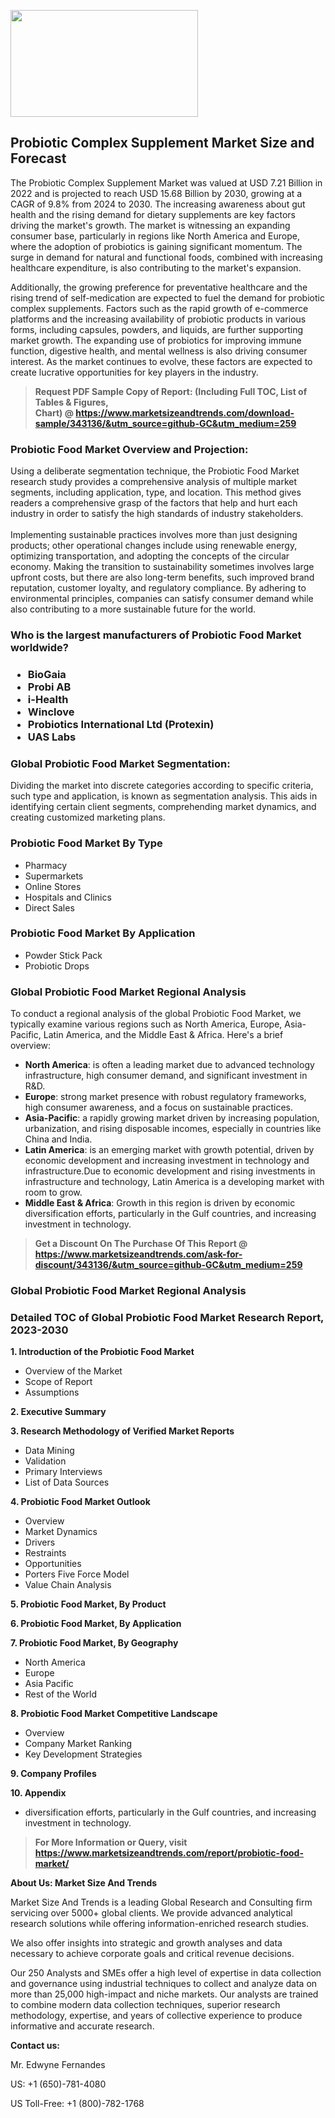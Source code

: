 <p><img class="alignnone size-medium wp-image-20088" src="https://ffe5etoiles.com/wp-content/uploads/2024/12/MST1-300x171.png" alt="" width="300" height="171" /></p><h2>Probiotic Complex Supplement Market Size and Forecast</h2><p>The Probiotic Complex Supplement Market was valued at USD 7.21 Billion in 2022 and is projected to reach USD 15.68 Billion by 2030, growing at a CAGR of 9.8% from 2024 to 2030. The increasing awareness about gut health and the rising demand for dietary supplements are key factors driving the market's growth. The market is witnessing an expanding consumer base, particularly in regions like North America and Europe, where the adoption of probiotics is gaining significant momentum. The surge in demand for natural and functional foods, combined with increasing healthcare expenditure, is also contributing to the market's expansion.</p><p>Additionally, the growing preference for preventative healthcare and the rising trend of self-medication are expected to fuel the demand for probiotic complex supplements. Factors such as the rapid growth of e-commerce platforms and the increasing availability of probiotic products in various forms, including capsules, powders, and liquids, are further supporting market growth. The expanding use of probiotics for improving immune function, digestive health, and mental wellness is also driving consumer interest. As the market continues to evolve, these factors are expected to create lucrative opportunities for key players in the industry.</p></p><blockquote id="" class=""><strong>Request PDF Sample Copy of Report: (Including Full TOC, List of Tables &amp; Figures, Chart)&nbsp;@&nbsp;<strong><a href="https://www.marketsizeandtrends.com/download-sample/343136/&utm_source=github-GC&utm_medium=259" target="_blank">https://www.marketsizeandtrends.com/download-sample/343136/&utm_source=github-GC&utm_medium=259</a></strong></strong></blockquote><h3 id="" class="">Probiotic Food Market&nbsp;Overview and Projection:</h3><p id="" class="">Using a deliberate segmentation technique, the Probiotic Food Market research study provides a comprehensive analysis of multiple market segments, including application, type, and location. This method gives readers a comprehensive grasp of the factors that help and hurt each industry in order to satisfy the high standards of industry stakeholders. <br /> <br />Implementing sustainable practices involves more than just designing products; other operational changes include using renewable energy, optimizing transportation, and adopting the concepts of the circular economy. Making the transition to sustainability sometimes involves large upfront costs, but there are also long-term benefits, such improved brand reputation, customer loyalty, and regulatory compliance. By adhering to environmental principles, companies can satisfy consumer demand while also contributing to a more sustainable future for the world.</p><h3 id="" class="">Who is the largest manufacturers of&nbsp;Probiotic Food Market worldwide?</h3><h3 class=""><p><ul><li>BioGaia </li><li> Probi AB </li><li> i-Health </li><li> Winclove </li><li> Probiotics International Ltd (Protexin) </li><li> UAS Labs</li></ul></p></h3><h3 id="" class="">Global&nbsp;Probiotic Food Market Segmentation:</h3><p id="" class="">Dividing the market into discrete categories according to specific criteria, such type and application, is known as segmentation analysis. This aids in identifying certain client segments, comprehending market dynamics, and creating customized marketing plans.</p><h3 id="" class="">Probiotic Food Market&nbsp;By Type</h3><p><p><ul><li>Pharmacy</li><li> Supermarkets</li><li> Online Stores</li><li> Hospitals and Clinics</li><li> Direct Sales</p></li></ul></p></p><h3 id="" class="">Probiotic Food Market&nbsp;By Application</h3><p class=""><p><ul><li>Powder Stick Pack</li><li> Probiotic Drops</li></ul></p></p><h3 id="" class="">Global Probiotic Food Market Regional Analysis</h3><p id="" class="">To conduct a regional analysis of the global Probiotic Food Market, we typically examine various regions such as North America, Europe, Asia-Pacific, Latin America, and the Middle East &amp; Africa. Here's a brief overview:</p><ul><li><strong>North America</strong>: is often a leading market due to advanced technology infrastructure, high consumer demand, and significant investment in R&amp;D.</li><li><strong>Europe</strong>: strong market presence with robust regulatory frameworks, high consumer awareness, and a focus on sustainable practices.</li><li><strong>Asia-Pacific</strong>: a rapidly growing market driven by increasing population, urbanization, and rising disposable incomes, especially in countries like China and India.</li><li><strong>Latin America</strong>: is an emerging market with growth potential, driven by economic development and increasing investment in technology and infrastructure.Due to economic development and rising investments in infrastructure and technology, Latin America is a developing market with room to grow.</li><li><strong>Middle East &amp; Africa</strong>: Growth in this region is driven by economic diversification efforts, particularly in the Gulf countries, and increasing investment in technology.</li></ul><blockquote id="" class=""><strong>Get a Discount On The Purchase Of This Report @ <strong><a href="https://www.marketsizeandtrends.com/ask-for-discount/343136/&utm_source=github-GC&utm_medium=259" target="_blank">https://www.marketsizeandtrends.com/ask-for-discount/343136/&utm_source=github-GC&utm_medium=259</a></strong></strong></blockquote><h3 id="" class="">Global Probiotic Food Market Regional Analysis</h3><h3 id="" class="">Detailed TOC of Global Probiotic Food Market Research Report, 2023-2030</h3><p id="" class=""><strong>1. Introduction of the Probiotic Food Market</strong></p><ul><li>Overview of the Market</li><li>Scope of Report</li><li>Assumptions</li></ul><p id="" class=""><strong>2. Executive Summary</strong></p><p id="" class=""><strong>3. Research Methodology of Verified Market Reports</strong></p><ul><li>Data Mining</li><li>Validation</li><li>Primary Interviews</li><li>List of Data Sources</li></ul><p id="" class=""><strong>4. Probiotic Food Market Outlook</strong></p><ul><li>Overview</li><li>Market Dynamics</li><li>Drivers</li><li>Restraints</li><li>Opportunities</li><li>Porters Five Force Model</li><li>Value Chain Analysis</li></ul><p id="" class=""><strong>5. Probiotic Food Market, By Product</strong></p><p id="" class=""><strong>6. Probiotic Food Market, By Application</strong></p><p id="" class=""><strong>7. Probiotic Food Market, By Geography</strong></p><ul><li>North America</li><li>Europe</li><li>Asia Pacific</li><li>Rest of the World</li></ul><p id="" class=""><strong>8. Probiotic Food Market Competitive Landscape</strong></p><ul><li>Overview</li><li>Company Market Ranking</li><li>Key Development Strategies</li></ul><p id="" class=""><strong>9. Company Profiles</strong></p><p id="" class=""><strong>10. Appendix</strong></p><ul><li>diversification efforts, particularly in the Gulf countries, and increasing investment in technology.</li></ul><blockquote id="" class=""><strong>For More Information or Query, visit <strong><strong><a href="https://www.marketsizeandtrends.com/report/probiotic-food-market/" target="_blank">https://www.marketsizeandtrends.com/report/probiotic-food-market/</a></strong></strong></strong></blockquote><p id="" class=""><strong>About Us: Market Size And Trends</strong></p><p id="" class="">Market Size And Trends is a leading Global Research and Consulting firm servicing over 5000+ global clients. We provide advanced analytical research solutions while offering information-enriched research studies.</p><p id="" class="">We also offer insights into strategic and growth analyses and data necessary to achieve corporate goals and critical revenue decisions.</p><p id="" class="">Our 250 Analysts and SMEs offer a high level of expertise in data collection and governance using industrial techniques to collect and analyze data on more than 25,000 high-impact and niche markets. Our analysts are trained to combine modern data collection techniques, superior research methodology, expertise, and years of collective experience to produce informative and accurate research.</p><p id="" class=""><strong>Contact us:</strong></p><p id="" class="">Mr. Edwyne Fernandes</p><p id="" class="">US: +1 (650)-781-4080</p><p id="" class="">US Toll-Free: +1 (800)-782-1768</p>
